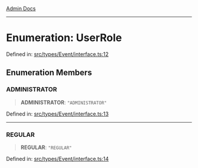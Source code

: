 [Admin Docs](/)

***

# Enumeration: UserRole

Defined in: [src/types/Event/interface.ts:12](https://github.com/PalisadoesFoundation/talawa-admin/blob/main/src/types/Event/interface.ts#L12)

## Enumeration Members

### ADMINISTRATOR

> **ADMINISTRATOR**: `"ADMINISTRATOR"`

Defined in: [src/types/Event/interface.ts:13](https://github.com/PalisadoesFoundation/talawa-admin/blob/main/src/types/Event/interface.ts#L13)

***

### REGULAR

> **REGULAR**: `"REGULAR"`

Defined in: [src/types/Event/interface.ts:14](https://github.com/PalisadoesFoundation/talawa-admin/blob/main/src/types/Event/interface.ts#L14)

